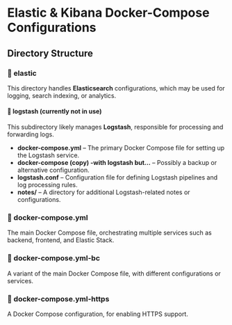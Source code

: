 # Elastic & Kibana Docker-Compose Configurations

## Directory Structure

### 📂 elastic
This directory handles **Elasticsearch** configurations, which may be used for logging, search indexing, or analytics.

#### 📂 logstash (currently not in use)
This subdirectory likely manages **Logstash**, responsible for processing and forwarding logs.

- **docker-compose.yml** – The primary Docker Compose file for setting up the Logstash service.
- **docker-compose (copy) -with logstash but...** – Possibly a backup or alternative configuration.
- **logstash.conf** – Configuration file for defining Logstash pipelines and log processing rules.
- **notes/** – A directory for additional Logstash-related notes or configurations.

### 📄 docker-compose.yml
The main Docker Compose file, orchestrating multiple services such as backend, frontend, and Elastic Stack.

### 📄 docker-compose.yml-bc
A variant of the main Docker Compose file, with different configurations or services.

### 📄 docker-compose.yml-https
A Docker Compose configuration, for enabling HTTPS support.
